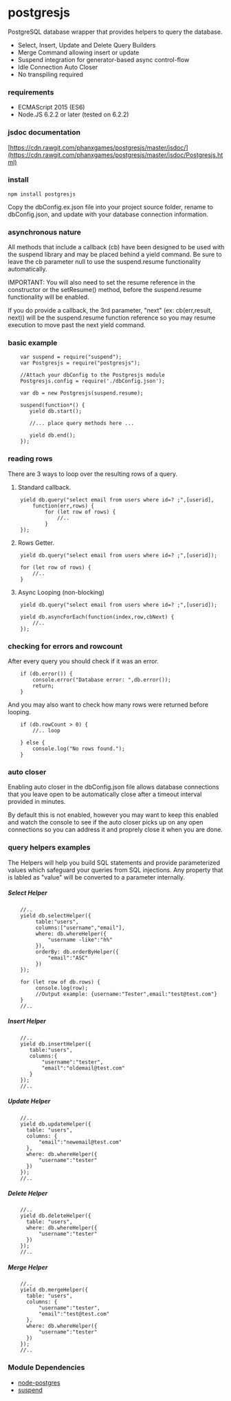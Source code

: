 postgresjs
=================
PostgreSQL database wrapper that provides helpers to query the database.

* Select, Insert, Update and Delete Query Builders
* Merge Command allowing insert or update
* Suspend integration for generator-based async control-flow
* Idle Connection Auto Closer 
* No transpiling required

### requirements

* ECMAScript 2015 (ES6)
* Node.JS 6.2.2 or later (tested on 6.2.2)

### jsdoc documentation

[https://cdn.rawgit.com/phanxgames/postgresjs/master/jsdoc/](https://cdn.rawgit.com/phanxgames/postgresjs/master/jsdoc/Postgresjs.html)
 

### install

```
npm install postgresjs
```

Copy the dbConfig.ex.json file into your project source folder, rename to dbConfig.json,
and update with your database connection information.


### asynchronous nature

All methods that include a callback (cb) have been designed to be used with the
 suspend library and may be placed behind a yield command. Be sure to leave the cb
 parameter null to use the suspend.resume functionality automatically.
 
IMPORTANT: You will also need to set the resume reference in the constructor or the
 setResume() method, before the suspend.resume functionality will
  be enabled.
 
If you do provide a callback, the 3rd parameter, "next" (ex: cb(err,result, next))
 will be the suspend.resume function reference so you may resume execution
 to move past the next yield command.

 
### basic example

```
	var suspend = require("suspend");
	var Postgresjs = require("postgresjs");

	//Attach your dbConfig to the Postgresjs module
	Postgresjs.config = require('./dbConfig.json');

	var db = new Postgresjs(suspend.resume);

	suspend(function*() {
	   yield db.start();
	   
	   //... place query methods here ...
	   
	   yield db.end();
	});
```

 
### reading rows

There are 3 ways to loop over the resulting rows of a query.

1) Standard callback.

```
	yield db.query("select email from users where id=? ;",[userid],
		function(err,rows) {
			for (let row of rows) {
				//..
			}
	});
```

2) Rows Getter.

```
	yield db.query("select email from users where id=? ;",[userid]);	
	
	for (let row of rows) {
		//..
	}
```

3) Async Looping (non-blocking)

```
	yield db.query("select email from users where id=? ;",[userid]);
	
	yield db.asyncForEach(function(index,row,cbNext) {
		//..
	});

```

### checking for errors and rowcount

After every query you should check if it was an error.
```
	if (db.error()) {
		console.error("Database error: ",db.error());
		return;
	}
```

And you may also want to check how many rows were returned before looping.
```
	if (db.rowCount > 0) {
		//.. loop
		
	} else {
		console.log("No rows found.");
	}
```
		

### auto closer

Enabling auto closer in the dbConfig.json file allows database connections that you
leave open to be automatically close after a timeout interval provided in minutes.

By default this is not enabled, however you may want to keep this enabled and watch the
console to see if the auto closer picks up on any open connections so you can address
it and proprely close it when you are done.

 
### query helpers examples

The Helpers will help you build SQL statements and provide parameterized values which
safeguard your queries from SQL injections. Any property that is labled as "value" will
be converted to a parameter internally.

##### Select Helper
```
	//..
	yield db.selectHelper({
		 table:"users",
		 columns:["username","email"],
		 where: db.whereHelper({
			 "username -like":"h%"
		 }),
		 orderBy: db.orderByHelper({
			 "email":"ASC"
		 })
	});
		 
	for (let row of db.rows) {
		 console.log(row);
		 //Output example: {username:"Tester",email:"test@test.com"}
	}
	//..
```

##### Insert Helper
```
	//..
	yield db.insertHelper({
	   table:"users",
	   columns:{
		   "username":"tester",
		   "email":"oldemail@test.com"
	   }
	});
	//..
```
 
##### Update Helper
```
	//..
	yield db.updateHelper({
	  table: "users",
	  columns: {
		  "email":"newemail@test.com"
	  },
	  where: db.whereHelper({
		  "username":"tester"
	  })
	});
	//..
```

##### Delete Helper
```
	//..
	yield db.deleteHelper({
	  table: "users",
	  where: db.whereHelper({
		  "username":"tester"
	  })
	});
	//..
```

##### Merge Helper
```
	//..
	yield db.mergeHelper({
	  table: "users",
	  columns: {
		  "username":"tester",
		  "email":"test@test.com"
	  },
	  where: db.whereHelper({
		  "username":"tester"
	  })
	});
	//..
```


### Module Dependencies

- [node-postgres](https://github.com/brianc/node-postgres)
- [suspend](https://github.com/jmar777/suspend)


